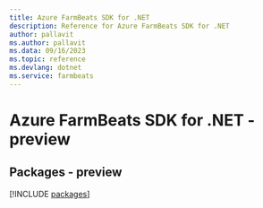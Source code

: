```yaml
---
title: Azure FarmBeats SDK for .NET
description: Reference for Azure FarmBeats SDK for .NET
author: pallavit
ms.author: pallavit
ms.data: 09/16/2023
ms.topic: reference
ms.devlang: dotnet
ms.service: farmbeats
---
```

# Azure FarmBeats SDK for .NET - preview
## Packages - preview
[!INCLUDE [packages](farmbeats-index.md)]